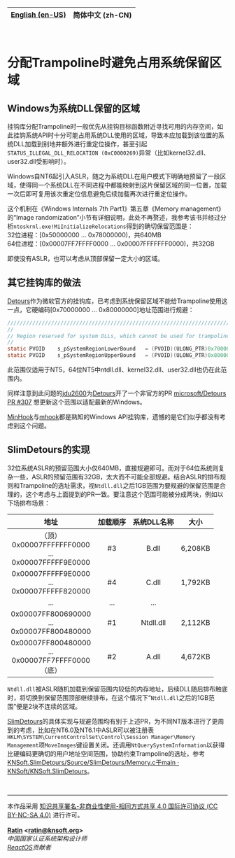 | [English (en-US)](./README.md) | **简体中文 (zh-CN)** |
| --- | --- |

&nbsp;

# 分配Trampoline时避免占用系统保留区域

## Windows为系统DLL保留的区域

挂钩库分配Trampoline时一般优先从挂钩目标函数附近寻找可用的内存空间，如此挂钩系统API时十分可能占用系统DLL使用的区域，导致本应加载到该位置的系统DLL加载到别地并额外进行重定位操作，甚至引起`STATUS_ILLEGAL_DLL_RELOCATION (0xC0000269)`异常（比如kernel32.dll、user32.dll受影响时）。

Windows自NT6起引入ASLR，随之为系统DLL在用户模式下明确地预留了一段区域，使得同一个系统DLL在不同进程中都能映射到这片保留区域的同一位置，加载一次后即可复用该次重定位信息避免后续加载再次进行重定位操作。

这个机制在《Windows Internals 7th Part1》第五章《Memory management》的“Image randomization”小节有详细说明，此处不再赘述，我参考该书并经过分析`ntoskrnl.exe!MiInitializeRelocations`得到的确切保留范围是：  
32位进程：[0x50000000 ... 0x78000000)，共640MB  
64位进程：[0x00007FF7FFFF0000 ... 0x00007FFFFFFF0000)，共32GB

即使没有ASLR，也可以考虑从顶部保留一定大小的区域。

## 其它挂钩库的做法

[Detours](https://github.com/microsoft/Detours)作为微软官方的挂钩库，已考虑到系统保留区域不能给Trampoline使用这一点，它硬编码[0x70000000 ... 0x80000000]地址范围进行规避：
```C
//////////////////////////////////////////////////////////////////////////////
//
// Region reserved for system DLLs, which cannot be used for trampolines.
//
static PVOID    s_pSystemRegionLowerBound   = (PVOID)(ULONG_PTR)0x70000000;
static PVOID    s_pSystemRegionUpperBound   = (PVOID)(ULONG_PTR)0x80000000;
```

此范围仅适用于NT5，64位NT5中ntdll.dll、kernel32.dll、user32.dll也仍在此范围内。

同样注意到此问题的[jdu2600](https://github.com/jdu2600)为[Detours](https://github.com/microsoft/Detours)开了一个非官方的PR [microsoft/Detours PR #307](https://github.com/microsoft/Detours/pull/307) 想更新这个范围以适配最新的Windows。

[MinHook](https://github.com/TsudaKageyu/minhook)与[mhook](https://github.com/martona/mhook)都是熟知的Windows API挂钩库，遗憾的是它们似乎都没有考虑到这个问题。

## SlimDetours的实现

32位系统ASLR的预留范围大小仅640MB，直接规避即可。而对于64位系统则复杂一些，ASLR的预留范围有32GB，太大而不可能全部规避。结合ASLR的排布规则和Trampoline的选址需求，视`Ntdll.dll`之后1GB范围为要规避的保留范围是合理的，这个考虑与上面提到的PR一致。要注意这个范围可能被分成两块，例如以下场排布场景：

| 地址 | 加载顺序 | 系统DLL名称 | 大小 |
| :---: | :---: | :---: | :---: |
| （顶）<br>0x00007FFFFFFF0000<br>...<br>0x00007FFFFF9E0000 | #3 | B.dll | 6,208KB |
| 0x00007FFFFF9E0000<br>...<br>0x00007FFFFF820000 | #4 | C.dll | 1,792KB |
| ... | ... | ... |
| 0x00007FF800690000<br>...<br>0x00007FF800480000 | #1 | Ntdll.dll | 2,112KB |
| 0x00007FF800480000<br>...<br>0x00007FF7FFFF0000<br>（底） | #2 | A.dll | 4,672KB |

`Ntdll.dll`被ASLR随机加载到保留范围内较低的内存地址，后续DLL随后排布触底时，将切换到保留范围顶部继续排布，在这个情况下“`Ntdll.dll`之后的1GB范围”便是2块不连续的区域。

[SlimDetours](https://github.com/KNSoft/KNSoft.SlimDetours)的具体实现与规避范围均有别于上述PR，为不同NT版本进行了更周到的考虑，比如在NT6.0及NT6.1中ASLR可以被注册表`HKLM\SYSTEM\CurrentControlSet\Control\Session Manager\Memory Management`项`MoveImages`键设置关闭。还调用`NtQuerySystemInformation`以获得比硬编码更确切的用户地址空间范围，协助约束Trampoline的选址，参考[KNSoft.SlimDetours/Source/SlimDetours/Memory.c于main · KNSoft/KNSoft.SlimDetours](../../../Source/SlimDetours/Memory.c)。

<br>
<hr>

本作品采用 [知识共享署名-非商业性使用-相同方式共享 4.0 国际许可协议 (CC BY-NC-SA 4.0)](http://creativecommons.org/licenses/by-nc-sa/4.0/) 进行许可。  
<br>
**[Ratin](https://github.com/RatinCN) &lt;[<ratin@knsoft.org>](mailto:ratin@knsoft.org)&gt;**  
*中国国家认证系统架构设计师*  
*[ReactOS](https://github.com/reactos/reactos)贡献者*
